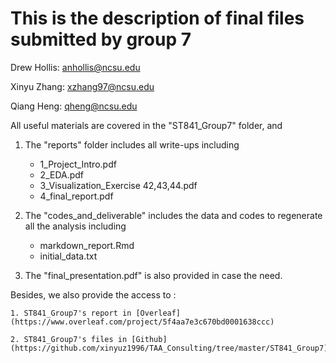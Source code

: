 # This is the description of final files submitted by group 7

Drew Hollis: anhollis@ncsu.edu

Xinyu Zhang: xzhang97@ncsu.edu

Qiang Heng: qheng@ncsu.edu

All useful materials are covered in the "ST841_Group7" folder, and


1. The "reports" folder includes all write-ups including
	- 1_Project_Intro.pdf
	- 2_EDA.pdf
	- 3_Visualization_Exercise 42,43,44.pdf
	- 4_final_report.pdf

2. The "codes_and_deliverable" includes the data and codes to regenerate all the analysis including
	- markdown_report.Rmd
	- initial_data.txt

3. The "final_presentation.pdf" is also provided in case the need.

Besides, we also provide the access to :

	1. ST841_Group7's report in [Overleaf](https://www.overleaf.com/project/5f4aa7e3c670bd0001638ccc) 
	
	2. ST841_Group7's files in [Github](https://github.com/xinyuz1996/TAA_Consulting/tree/master/ST841_Group7) 
